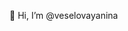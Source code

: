👋 Hi, I’m @veselovayanina

<!---
veselovayanina/veselovayanina is a ✨ special ✨ repository because its `README.md` (this file) appears on your GitHub profile.
You can click the Preview link to take a look at your changes.
--->
